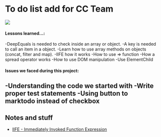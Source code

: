# To do list add for CC Team

![](https://www.b2interactive.com/wp-content/uploads/seriously.gif)
#### Lessons learned...:

-DeepEquals is needed to check inside an array or object.
-A key is needed to call an item in a object.
-Learn how to use array methods on objects (concat, filter and map).
-IIFE how it works
-How to use => function 
-How a spread operator works 
-How to use DOM manipulation
-Use ElementChild 

#### Issues we faced during this project:

-Understanding the code we started with
-Write proper test statements
-Using button to marktodo instead of checkbox
-

## Notes and stuff
- [IIFE - Immediately Invoked Function Expression](https://developer.mozilla.org/en-US/docs/Glossary/IIFE)
